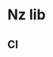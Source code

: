 # Nz lib

## CI

[//]: # ([![Build]&#40;https://github.com/fabiitch/Nz/workflows/Build%20Gradle/badge.svg&#41;]&#40;https://github.com/fabiitch/Nz/actions/workflows/build.yml&#41;)

